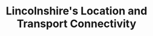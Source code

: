 ---
title: "Lincolnshire's Location and Transport Connectivity"
socialImage: 'lincs-uk-map.png'
sector: location-connectivity
seoDescription: >-
              Lincolnshire benefits from excellent transport connections - within the county, with the rest of the UK, and internationally.
ctaarrowclrdark: '#80244e'             
ctaarrowclrlight: '#dd898e'             
hero:
  display: true
  heading: "Lincolnshire's Location and Transport Connectivity"
  blurb: >-
         Lincolnshire benefits from excellent transport connections - within the county, with the rest of the UK, and internationally.

         For investing businesses, Lincolnshire’s strategic location in England’s East Midlands enables fast, efficient access to UK and international markets - for people and freight, and by road, rail, air and sea.
  heroImg: 'lincs-uk-map.png'

connectivitymap:
  display: true
  heading: "Map of Lincolnshire's connectivity"
  connectivitymap: 'connect-map.png'
  keyheading: Key
  keyitems:
   - icon: 'airport-icon.svg'
     title: 'Airports'
   - icon: 'port-icon.svg'
     title: 'Ports'
   - icon: 'green-icon.svg'
     title: 'Lincolnshire'
hgvdrivetimesmap:
  display: true
  heading: "Map of Lincolnshire's connectivity"
  drivetimesmap: 'uk-map.png'
  keyheading: HGV Drive Times
  keyheadingextra: From Lincoln
  keyitems:
   - icon: 'red-icon.svg'
     title: 'Lincolnshire'
   - icon: 'pink-icon.svg'
     title: '3 hour HGV drive time'
   - icon: 'light-blue-icon.svg'
     title: '3 hour HGV drive time'
     titleextra: 1 Driver Shift

multimodal:
  display: true
  modality:
   - by: By road
     icon: truck-icon.svg
     text: >-
          From Lincolnshire, the major conurbations of the Midlands and North of England can be reached within 2 ½ hours, and London within 2 ¾ hours. More than 75% of the UK’s population can be reached within around 3 ½ hours’ drive time.
   - by: By rail
     icon: train-icon.svg
     text: >-
          The UK’s major cities are easily accessible by rail from Lincolnshire. From Lincoln, London can be reached within 2 hours, and Manchester within 2 1/4 hours. From Grantham, in the south of the region, London can be reached in just over 1 hour.
   - by: By air
     icon: plane-icon.svg
     text: >-
          Within Lincolnshire, Humberside Airport offers frequent ‘hub-feeder’ services to Amsterdam Schiphol (AMS), with connections to 800 global destinations with KLM and SkyTeam partners. Airports accessible within 2 hours’ drive time include Birmingham, East Midlands, and Leeds-Bradford.
   - by: By sea
     icon: ship-icon.svg
     text: >-
          The ports of Immingham and Grimsby are the UK’s largest by tonnage, offering deep water facilities, frequent lo-lo (container) and ro-ro services to European ports, and deep-sea feeder services for global market access. The Port of Boston serves UK destinations for containers and bulk foods.                                       
sectorCTA:
  display: true
  bgcolor: dark
  headingcolor: light
  buttoncolor: '#e75a13'
  buttonhover: '#af0000'
  image: brochure-form.png
  heading: Get the data on Lincolnshire as a location for your business
  lead: >-
     Lincolnshire’s sector-focused Business Location Guides provide essential information and data for companies researching and evaluating Lincolnshire as a potential investment location. Insights include:                                       
  brochurecontents:
    - highlight: The market opportunity
    - highlight: Industry clusters
    - highlight: Research & technology
    - highlight: Workforce, education & skills
    - highlight: Sites and properties
    - highlight: UK and global market access
    - highlight: Location & sector data sets
    - highlight: Support for investing businesses
  contentscolour: 'text-white'
  formhandler: multibrochurestep1
  hiddenformfields:
     - field: brochure
       value: multiple  
     - field: page
       value: location-and-connectivity
     - field: cc
       value: dklongley@clarity-strategies   
  footerimg: red-half-grad.png
layout: location-and-connectivity
---